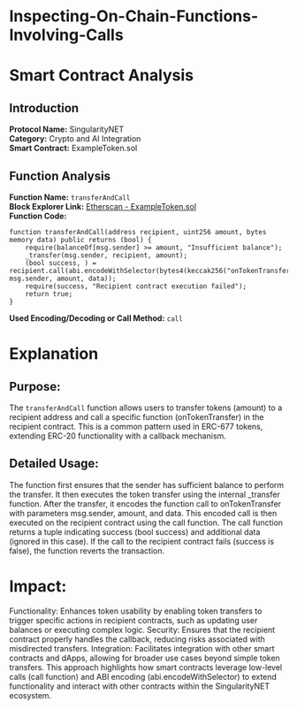 # Inspecting-On-Chain-Functions-Involving-Calls
# Smart Contract Analysis

## Introduction

**Protocol Name:** SingularityNET  
**Category:** Crypto and AI Integration  
**Smart Contract:** ExampleToken.sol  

## Function Analysis

**Function Name:** `transferAndCall`  
**Block Explorer Link:** [Etherscan - ExampleToken.sol](https://etherscan.io/address/your_contract_address#code)  
**Function Code:**
```solidity
function transferAndCall(address recipient, uint256 amount, bytes memory data) public returns (bool) {
    require(balanceOf[msg.sender] >= amount, "Insufficient balance");
    _transfer(msg.sender, recipient, amount);
    (bool success, ) = recipient.call(abi.encodeWithSelector(bytes4(keccak256("onTokenTransfer(address,uint256,bytes)")), msg.sender, amount, data));
    require(success, "Recipient contract execution failed");
    return true;
}
```
**Used Encoding/Decoding or Call Method:** `call`

# Explanation
## Purpose:
The `transferAndCall` function allows users to transfer tokens (amount) to a recipient address and call a specific function (onTokenTransfer) in the recipient contract. This is a common pattern used in ERC-677 tokens, extending ERC-20 functionality with a callback mechanism.

## Detailed Usage:

The function first ensures that the sender has sufficient balance to perform the transfer.
It then executes the token transfer using the internal _transfer function.
After the transfer, it encodes the function call to onTokenTransfer with parameters msg.sender, amount, and data.
This encoded call is then executed on the recipient contract using the call function.
The call function returns a tuple indicating success (bool success) and additional data (ignored in this case).
If the call to the recipient contract fails (success is false), the function reverts the transaction.
# Impact:
Functionality: Enhances token usability by enabling token transfers to trigger specific actions in recipient contracts, such as updating user balances or executing complex logic.
Security: Ensures that the recipient contract properly handles the callback, reducing risks associated with misdirected transfers.
Integration: Facilitates integration with other smart contracts and dApps, allowing for broader use cases beyond simple token transfers.
This approach highlights how smart contracts leverage low-level calls (call function) and ABI encoding (abi.encodeWithSelector) to extend functionality and interact with other contracts within the SingularityNET ecosystem.
